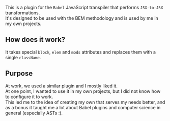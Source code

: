 This is a plugin for the `Babel` JavaScript transpiler that performs `JSX-to-JSX` transformations.\
It's designed to be used with the BEM methodology and is used by me in my own projects.

## How does it work?
It takes special `block`, `elem` and `mods` attributes and replaces them with a single `className`.

## Purpose
At work, we used a similar plugin and I mostly liked it.\
At one point, I wanted to use it in my own projects, but I did not know
how to configure it to work.\
This led me to the idea of creating my own that serves my needs better, and as a bonus it taught me a lot about Babel plugins and computer science in general (especially ASTs :).